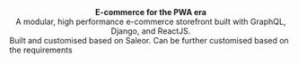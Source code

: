 
<div align="center">
  <strong>E-commerce for the PWA era</strong>
</div>

<div align="center">
  A modular, high performance e-commerce storefront built with GraphQL, Django, and ReactJS.
</div>

<div>
Built and customised based on Saleor. Can be further customised based on the requirements
</div>

<br>
